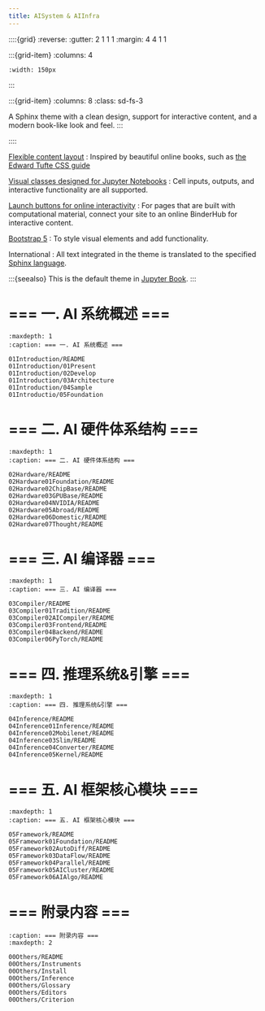 ```yaml
---
title: AISystem & AIInfra 
---
```


::::{grid}
:reverse:
:gutter: 2 1 1 1
:margin: 4 4 1 1

:::{grid-item}
:columns: 4

```{image} ./_static/logo-square.svg
:width: 150px
```
:::

:::{grid-item}
:columns: 8
:class: sd-fs-3

A Sphinx theme with a clean design, support for interactive content, and a modern book-like look and feel.
:::

::::

[Flexible content layout](reference/special-theme-elements.md)
: Inspired by beautiful online books, such as [the Edward Tufte CSS guide](https://edwardtufte.github.io/tufte-css/)

[Visual classes designed for Jupyter Notebooks](reference/notebooks)
: Cell inputs, outputs, and interactive functionality are all supported.

[Launch buttons for online interactivity](content/launch)
: For pages that are built with computational material, connect your site to an online BinderHub for interactive content.

[Bootstrap 5](https://getbootstrap.com/docs/5.0/getting-started/introduction/)
: To style visual elements and add functionality.

International
: All text integrated in the theme is translated to the specified [Sphinx language](https://www.sphinx-doc.org/en/master/usage/configuration.html#confval-language).

:::{seealso}
This is the default theme in [Jupyter Book](https://jupyterbook.org).
:::

# === 一. AI 系统概述 ===

```{toctree}
:maxdepth: 1
:caption: === 一. AI 系统概述 ===

01Introduction/README
01Introduction/01Present
01Introduction/02Develop
01Introduction/03Architecture
01Introduction/04Sample
01Introductio/05Foundation
```

# === 二. AI 硬件体系结构 ===

```{toctree}
:maxdepth: 1
:caption: === 二. AI 硬件体系结构 ===

02Hardware/README
02Hardware01Foundation/README
02Hardware02ChipBase/README
02Hardware03GPUBase/README
02Hardware04NVIDIA/README
02Hardware05Abroad/README
02Hardware06Domestic/README
02Hardware07Thought/README
```

# === 三. AI 编译器 ===

```{toctree}
:maxdepth: 1
:caption: === 三. AI 编译器 ===

03Compiler/README
03Compiler01Tradition/README
03Compiler02AICompiler/README
03Compiler03Frontend/README
03Compiler04Backend/README
03Compiler06PyTorch/README
```

# === 四. 推理系统&引擎 ===

```{toctree}
:maxdepth: 1
:caption: === 四. 推理系统&引擎 ===

04Inference/README
04Inference01Inference/README
04Inference02Mobilenet/README
04Inference03Slim/README
04Inference04Converter/README
04Inference05Kernel/README
```

# === 五. AI 框架核心模块 ===

```{toctree}
:maxdepth: 1
:caption: === 五. AI 框架核心模块 ===

05Framework/README
05Framework01Foundation/README
05Framework02AutoDiff/README
05Framework03DataFlow/README
05Framework04Parallel/README
05Framework05AICluster/README
05Framework06AIAlgo/README
```

# === 附录内容 ===

```{toctree}
:caption: === 附录内容 ===
:maxdepth: 2

00Others/README
00Others/Instruments
00Others/Install
00Others/Inference
00Others/Glossary
00Others/Editors
00Others/Criterion
```
